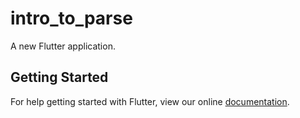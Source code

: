 # intro_to_parse

A new Flutter application.

## Getting Started

For help getting started with Flutter, view our online
[documentation](https://flutter.io/).
